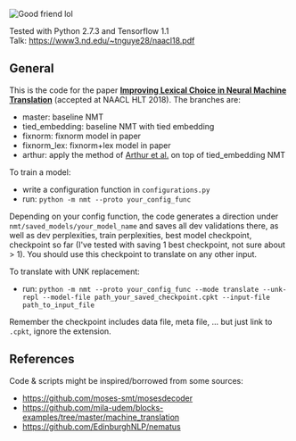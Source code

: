 ![Good friend lol](./images/doraemon_nobita.gif)  


Tested with Python 2.7.3 and Tensorflow 1.1  
Talk: https://www3.nd.edu/~tnguye28/naacl18.pdf


## General
This is the code for the paper [**Improving Lexical Choice in Neural Machine Translation**](https://arxiv.org/abs/1710.01329) (accepted at NAACL HLT 2018). The branches are:  

* master: baseline NMT
* tied_embedding: baseline NMT with tied embedding
* fixnorm: fixnorm model in paper
* fixnorm_lex: fixnorm+lex model in paper
* arthur: apply the method of [Arthur et al.](https://arxiv.org/abs/1606.02006) on top of tied_embedding NMT


To train a model:
* write a configuration function in ```configurations.py```
* run: ```python -m nmt --proto your_config_func```  

Depending on your config function, the code generates a direction under ```nmt/saved_models/your_model_name``` and saves all dev validations there, as well as dev perplexities, train perplexities, best model checkpoint, checkpoint so far (I've tested with saving 1 best checkpoint, not sure about > 1). You should use this checkpoint to translate on any other input.

To translate with UNK replacement:
* run: ```python -m nmt --proto your_config_func --mode translate --unk-repl --model-file path_your_saved_checkpoint.cpkt --input-file path_to_input_file```  

Remember the checkpoint includes data file, meta file, ... but just link to ```.cpkt```, ignore the extension.  

## References
Code & scripts might be inspired/borrowed from some sources:
* https://github.com/moses-smt/mosesdecoder
* https://github.com/mila-udem/blocks-examples/tree/master/machine_translation
* https://github.com/EdinburghNLP/nematus
